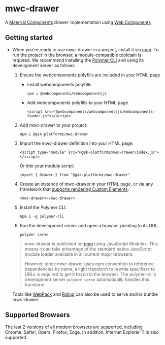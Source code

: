 # mwc-drawer
A [Material Components](https://material.io/develop/) drawer implementation using [Web Components](https://www.webcomponents.org/introduction)

## Getting started

* When you're ready to use mwc-drawer in a project, install it via [npm](https://www.npmjs.com/). To run the project in the browser, a module-compatible toolctain is required. We recommend installing the [Polymer CLI](https://github.com/Polymer/polymer-cli) and using its development server as follows.

  1. Ensure the webcomponents polyfills are included in your HTML page

      - Install webcomponents polyfills

          ```npm i @webcomponents/webcomponentsjs```

      - Add webcomponents polyfills to your HTML page

          ```<script src="@webcomponents/webcomponentsjs/webcomponents-loader.js"></script>```

  1. Add mwc-drawer to your project:

      ```npm i @gsk-platforms/mwc-drawer```

  1. Import the mwc-drawer definition into your HTML page:

      ```<script type="module" src="@gsk-platforms/mwc-drawer/index.js"></script>```

      Or into your module script:

      ```import { Drawer } from "@gsk-platforms/mwc-drawer"```

  1. Create an instance of mwc-drawer in your HTML page, or via any framework that [supports rendering Custom Elements](https://custom-elements-everywhere.com/):

      ```<mwc-drawer></mwc-drawer>```

  1. Install the Polymer CLI:

      ```npm i -g polymer-cli```

  1. Run the development server and open a browser pointing to its URL:

      ```polymer serve```

  > mwc-drawer is published on [npm](https://www.npmjs.com/package/@gsk-platforms/mwc-drawer) using JavaScript Modules.
  This means it can take advantage of the standard native JavaScript module loader available in all current major browsers.
  >
  > However, since mwc-drawer uses npm convention to reference dependencies by name, a light transform to rewrite specifiers to URLs is required to get it to run in the browser. The polymer-cli's development server `polymer serve` automatically handles this transform.

  Tools like [WebPack](https://webpack.js.org/) and [Rollup](https://rollupjs.org/) can also be used to serve and/or bundle mwc-drawer.

## Supported Browsers

The last 2 versions of all modern browsers are supported, including
Chrome, Safari, Opera, Firefox, Edge. In addition, Internet Explorer 11 is also supported.
